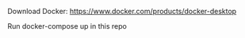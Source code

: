 Download Docker: https://www.docker.com/products/docker-desktop

Run docker-compose up in this repo
